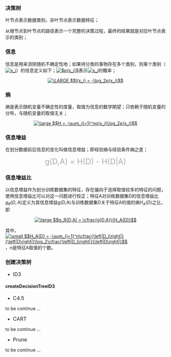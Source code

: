 ### 决策树

叶节点表示数据类别，非叶节点表示数据特征；

从根节点到叶节点的路径表示一个完整的决策过程，最终的结果就是对应叶节点表示的类别；

### 信息

信息是用来消除随机不确定性地；如果待分类的事物存在多个类别，则某个类别（<a href="https://www.codecogs.com/eqnedit.php?latex=x_i" target="_blank"><img src="https://latex.codecogs.com/gif.latex?x_i" title="x_i" /></a>）的信息定义如下；<a href="https://www.codecogs.com/eqnedit.php?latex=$p(x_i)$" target="_blank"><img src="https://latex.codecogs.com/gif.latex?$p(x_i)$" title="$p(x_i)$" /></a>表示<a href="https://www.codecogs.com/eqnedit.php?latex=x_i" target="_blank"><img src="https://latex.codecogs.com/gif.latex?x_i" title="x_i" /></a>的概率；

<center><a href="https://www.codecogs.com/eqnedit.php?latex=\LARGE&space;$$l(x_i)&space;=&space;-\log_2p(x_i)$$" target="_blank"><img src="https://latex.codecogs.com/gif.latex?\LARGE&space;$$l(x_i)&space;=&space;-\log_2p(x_i)$$" title="\LARGE $$l(x_i) = -\log_2p(x_i)$$" /></a></center>

### 熵

熵是表示随机变量不确定性的度量，取值为信息的数学期望；只依赖于随机变量的分布，与随机变量的取值无关；

<center><a href="https://www.codecogs.com/eqnedit.php?latex=\large&space;$$H&space;=&space;-\sum_{i=1}^np(x_i)\log_2p(x_i)$$" target="_blank"><img src="https://latex.codecogs.com/gif.latex?\large&space;$$H&space;=&space;-\sum_{i=1}^np(x_i)\log_2p(x_i)$$" title="\large $$H = -\sum_{i=1}^np(x_i)\log_2p(x_i)$$" /></a></center>

### 信息增益

在划分数据前后信息的变化叫做信息增益；即经验熵与经验条件熵之差；

<center><font size=5 color=aaaaaa>g(D,A) = H(D) - H(D|A)</font></center> 

### 信息增益比

以信息增益作为划分训练数据集的特征，存在偏向于选择取值较多的特征的问题，使用信息增益比可以对这一问题进行校正；特征A对训练数据集D的信息增益比$g_R(D,A)$定义为其信息增益g(D,A)与训练数据集D关于特征A的值的熵$H_A(D)$之比，即

<center><a href="https://www.codecogs.com/eqnedit.php?latex=\large&space;$$g_R(D,A)&space;=&space;\cfrac{g(D,A)}{H_A(D)}$$" target="_blank"><img src="https://latex.codecogs.com/gif.latex?\large&space;$$g_R(D,A)&space;=&space;\cfrac{g(D,A)}{H_A(D)}$$" title="\large $$g_R(D,A) = \cfrac{g(D,A)}{H_A(D)}$$" /></a></center> 

其中，<a href="https://www.codecogs.com/eqnedit.php?latex=\small&space;$$H_A(D)&space;=&space;-\sum_{i=1}^n\cfrac{\left|D_i\right|}{\left|D\right|}\log_2\cfrac{\left|D_i\right|}{\left|D\right|}$$" target="_blank"><img src="https://latex.codecogs.com/gif.latex?\small&space;$$H_A(D)&space;=&space;-\sum_{i=1}^n\cfrac{\left|D_i\right|}{\left|D\right|}\log_2\cfrac{\left|D_i\right|}{\left|D\right|}$$" title="\small $$H_A(D) = -\sum_{i=1}^n\cfrac{\left|D_i\right|}{\left|D\right|}\log_2\cfrac{\left|D_i\right|}{\left|D\right|}$$" /></a>，n是特征A取值的个数。


### 创建决策树

- <font size=3>ID3</font>

#### createDecisionTreeID3

- <font size=3>C4.5</font>

to be continue ...

- <font size=3>CART</font>

to be continue ...

- <font size=3>Prune</font>

to be continue ...


